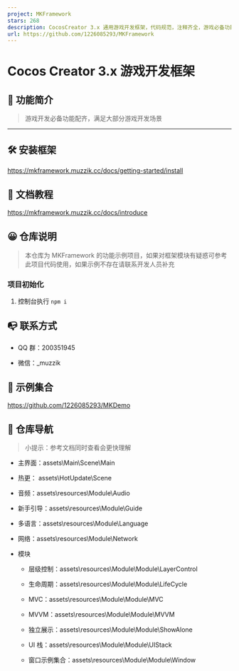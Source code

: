 ```yaml
---
project: MKFramework
stars: 268
description: CocosCreator 3.x 通用游戏开发框架，代码规范，注释齐全，游戏必备功能配齐
url: https://github.com/1226085293/MKFramework
---
```


Cocos Creator 3.x 游戏开发框架
========================

📣 功能简介
-------

> 游戏开发必备功能配齐，满足大部分游戏开发场景

* * *

🛠️ 安装框架
--------

https://mkframework.muzzik.cc/docs/getting-started/install

📗 文档教程
-------

https://mkframework.muzzik.cc/docs/introduce

😀 仓库说明
-------

> 本仓库为 MKFramework 的功能示例项目，如果对框架模块有疑惑可参考此项目代码使用，如果示例不存在请联系开发人员补充

### 项目初始化

1.  控制台执行 `npm i`

📭 联系方式
-------

-   QQ 群：200351945
    
-   微信：\_muzzik
    

🧩 示例集合
-------

https://github.com/1226085293/MKDemo

🚩 仓库导航
-------

> 小提示：参考文档同时查看会更快理解

-   主界面：assets\\Main\\Scene\\Main
    
-   热更： assets\\HotUpdate\\Scene
    
-   音频：assets\\resources\\Module\\Audio
    
-   新手引导：assets\\resources\\Module\\Guide
    
-   多语言：assets\\resources\\Module\\Language
    
-   网络：assets\\resources\\Module\\Network
    
-   模块
    
    -   层级控制：assets\\resources\\Module\\Module\\LayerControl
        
    -   生命周期：assets\\resources\\Module\\Module\\LifeCycle
        
    -   MVC：assets\\resources\\Module\\Module\\MVC
        
    -   MVVM：assets\\resources\\Module\\Module\\MVVM
        
    -   独立展示：assets\\resources\\Module\\Module\\ShowAlone
        
    -   UI 栈：assets\\resources\\Module\\Module\\UIStack
        
    -   窗口示例集合：assets\\resources\\Module\\Module\\Window
